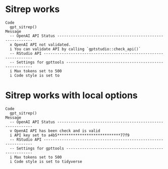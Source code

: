 # Sitrep works

    Code
      gpt_sitrep()
    Message
      -- OpenAI API Status -----------------------------------------------------------
      x OpenAI API not validated.
      i You can validate API by calling `gptstudio::check_api()`
      -- RStudio API -----------------------------------------------------------------
      -- Settings for gpttools -------------------------------------------------------
      i Max tokens set to 500
      i Code style is set to

# Sitrep works with local options

    Code
      gpt_sitrep()
    Message
      -- OpenAI API Status -----------------------------------------------------------
      v OpenAI API has been check and is valid
      i API key set to a4b5****************************77f9
      -- RStudio API -----------------------------------------------------------------
      -- Settings for gpttools -------------------------------------------------------
      i Max tokens set to 500
      i Code style is set to tidyverse

